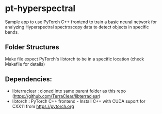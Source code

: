 # pt-hyperspectral

Sample app to use PyTorch C++ frontend to train a basic neural network for analyzing Hyperspectral spectroscopy data to detect objects in specific bands.

Folder Structures
------------------
Make file expect PyTorch's libtorch to be in a specific location (check Makefile for details)

Dependencies:
----------------
- libterraclear : cloned into same parent folder as this repo (https://github.com/TerraClear/libterraclear)
- libtorch : PyTorch C++ frontend - Install C++ with CUDA suport for CXX11 from https://pytorch.org


